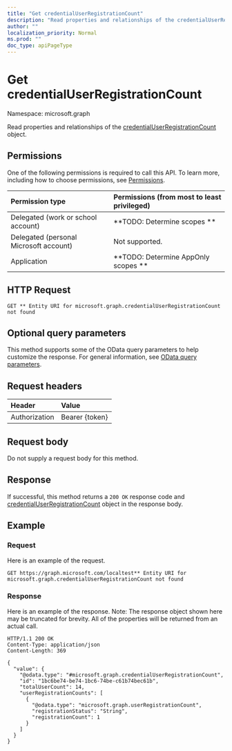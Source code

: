 ```yaml
---
title: "Get credentialUserRegistrationCount"
description: "Read properties and relationships of the credentialUserRegistrationCount object."
author: ""
localization_priority: Normal
ms.prod: ""
doc_type: apiPageType
---
```


# Get credentialUserRegistrationCount

Namespace: microsoft.graph

Read properties and relationships of the [credentialUserRegistrationCount](../resources/credentialuserregistrationcount.md) object.

## Permissions
One of the following permissions is required to call this API. To learn more, including how to choose permissions, see [Permissions](/concepts/permissions-reference.md).

|Permission type|Permissions (from most to least privileged)|
|:---|:---|
|Delegated (work or school account)|**TODO: Determine scopes **|
|Delegated (personal Microsoft account)|Not supported.|
|Application|**TODO: Determine AppOnly scopes **|

## HTTP Request
<!-- {
  "blockType": "ignored"
}
-->
``` http
GET ** Entity URI for microsoft.graph.credentialUserRegistrationCount not found
```

## Optional query parameters
This method supports some of the OData query parameters to help customize the response. For general information, see [OData query parameters](/graph/query-parameters).

## Request headers
|Header|Value|
|:---|:---|
|Authorization|Bearer {token}|

## Request body
Do not supply a request body for this method.

## Response
If successful, this method returns a `200 OK` response code and [credentialUserRegistrationCount](../resources/credentialuserregistrationcount.md) object in the response body.

## Example

### Request
Here is an example of the request.
<!-- {
  "blockType": "request",
  "name": "get_credentialuserregistrationcount"
}
-->
``` http
GET https://graph.microsoft.com/localtest** Entity URI for microsoft.graph.credentialUserRegistrationCount not found
```

### Response
Here is an example of the response. Note: The response object shown here may be truncated for brevity. All of the properties will be returned from an actual call.
<!-- {
  "blockType": "response",
  "truncated": true,
  "@odata.type": "microsoft.graph.credentialUserRegistrationCount"
}
-->
``` http
HTTP/1.1 200 OK
Content-Type: application/json
Content-Length: 369

{
  "value": {
    "@odata.type": "#microsoft.graph.credentialUserRegistrationCount",
    "id": "1bc6be74-be74-1bc6-74be-c61b74bec61b",
    "totalUserCount": 14,
    "userRegistrationCounts": [
      {
        "@odata.type": "microsoft.graph.userRegistrationCount",
        "registrationStatus": "String",
        "registrationCount": 1
      }
    ]
  }
}
```

